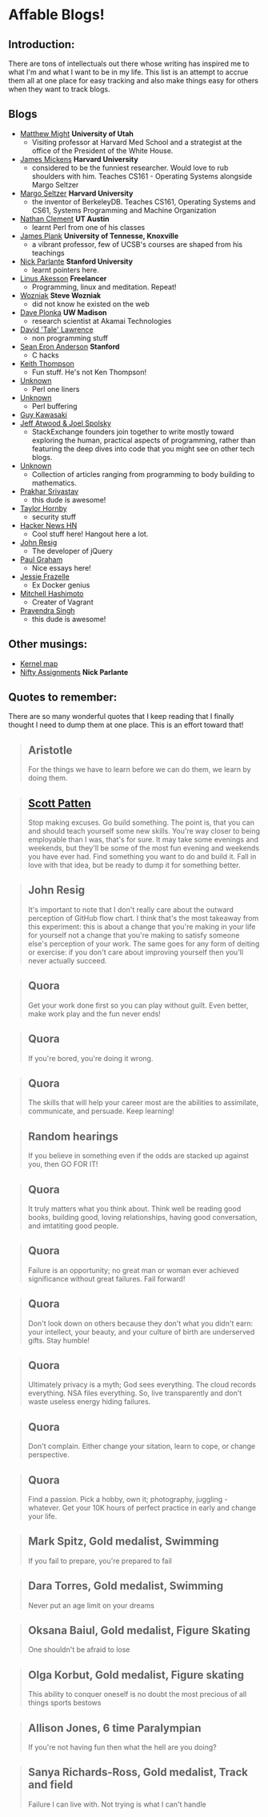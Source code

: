 # Affable Blogs!

Introduction:
-------------

There are tons of intellectuals out there whose writing has inspired me to what
I'm and what I want to be in my life. This list is an attempt to accrue them all
at one place for easy tracking and also make things easy for others when they
want to track blogs.

Blogs
-----

- [Matthew Might](http://matt.might.net/) **University of Utah**
	- Visiting professor at Harvard Med School and a strategist at the office
	  of the President of the White House.
- [James Mickens](http://mickens.seas.harvard.edu/wisdom-james-mickens) **Harvard University**
	- considered to be the funniest researcher. Would love to rub shoulders with him. Teaches CS161 - Operating Systems alongside Margo Seltzer
- [Margo Seltzer](https://www.eecs.harvard.edu/margo/) **Harvard University**
	- the inventor of BerkeleyDB. Teaches CS161, Operating Systems and CS61, Systems Programming and Machine Organization
- [Nathan Clement](https://www.cs.utexas.edu/~nclement/index.html) **UT Austin**
	- learnt Perl from one of his classes
- [James Plank](http://web.eecs.utk.edu/~plank/) **University of Tennesse, Knoxville**
	- a vibrant professor, few of UCSB's courses are shaped from his teachings
- [Nick Parlante](https://cs.stanford.edu/people/nick/) **Stanford University**
	- learnt pointers here.
- [Linus Akesson](http://www.linusakesson.net/pages/me.php) **Freelancer**
	- Programming, linux and meditation. Repeat!
- [Wozniak](http://www.woz.org/) **Steve Wozniak**
	- did not know he existed on the web
- [Dave Plonka](http://pages.cs.wisc.edu/~plonka/) **UW Madison**
	- research scientist at Akamai Technologies
- [David 'Tale' Lawrence](http://www.dd.org/~tale/)
	- non programming stuff
- [Sean Eron Anderson](http://graphics.stanford.edu/~seander/bithacks.html) **Stanford**
	- C hacks
- [Keith Thompson](http://keith-s-thompson.github.io/) 
	- Fun stuff. He's not Ken Thompson!
- [Unknown](http://www.catonmat.net/download/perl1line.txt) 
	- Perl one liners
- [Unknown](http://perl.plover.com/FAQs/Buffering.html) 
	- Perl buffering
- [Guy Kawasaki](http://guykawasaki.com/guy-kawasaki/)
- [Jeff Atwood & Joel Spolsky](https://blog.codinghorror.com/)
	- StackExchange founders join together to write mostly toward exploring
	  the human, practical aspects of programming, rather than featuring the
	  deep dives into code that you might see on other tech blogs.
- [Unknown](http://patorjk.com/blog/about/)
	- Collection of articles ranging from programming to body building to
	  mathematics.
- [Prakhar Srivastav](http://prakhar.me/)
	- this dude is awesome!
- [Taylor Hornby](https://defuse.ca/)
	- security stuff
- [Hacker News HN](https://news.ycombinator.com/)
	- Cool stuff here! Hangout here a lot.
- [John Resig](http://ejohn.org/)
	- The developer of jQuery
- [Paul Graham](http://www.paulgraham.com/)
	- Nice essays here!
- [Jessie Frazelle](https://blog.jessfraz.com)
	- Ex Docker genius
- [Mitchell Hashimoto](http://mitchellh.com)
	- Creater of Vagrant
- [Pravendra Singh](http://pravj.github.io/blog/)
	- this dude is awesome!

Other musings:
--------------
 - [Kernel map](http://www.makelinux.net/kernel_map/)
 - [Nifty Assignments](http://nifty.stanford.edu/) **Nick Parlante**

Quotes to remember:
-------------------
There are so many wonderful quotes that I keep reading that I finally thought I
need to dump them at one place. This is an effort toward that!

> ## Aristotle
> For the things we have to learn before we can do them, we learn by doing them.

> ## [Scott Patten](http://scotpatten.ca/2012/04/no-excuses.html)
> Stop making excuses. Go build something.
> The point is, that you can and should teach yourself some new skills. You're way closer to being employable than I was, that's for sure. It may take some evenings and weekends, but they'll be some of the most fun evening and weekends you have ever had. Find something you want to do and build it. Fall in love with that idea, but be ready to dump it for something better.

> ## John Resig
> It's important to note that I don't really care about the outward perception of GitHub flow chart. I think that's the most takeaway from this experiment: this is about a change that you're making in your life for yourself not a change that you're making to satisfy someone else's perception of your work. The same goes for any form of deiting or exercise: if you don't care about improving yourself then you'll never actually succeed.

> ## Quora
> Get your work done first so you can play without guilt. Even better, make work play and the fun never ends!

> ## Quora
> If you're bored, you're doing it wrong.

> ## Quora
> The skills that will help your career most are the abilities to assimilate, communicate, and persuade. Keep learning!

> ## Random hearings
> If you believe in something even if the odds are stacked up against you, then GO FOR IT!

> ## Quora
> It truly matters what you think about. Think well be reading good books, building good, loving relationships, having good conversation, and imtatiting good people.

> ## Quora
> Failure is an opportunity; no great man or woman ever achieved significance without great failures. Fail forward!

> ## Quora
> Don't look down on others because they don't what you didn't earn: your intellect, your beauty, and your culture of birth are underserved gifts. Stay humble!

> ## Quora
> Ultimately privacy is a myth; God sees everything. The cloud records everything. NSA files everything. So, live transparently and don't waste useless energy hiding failures.

> ## Quora
> Don't complain. Either change your sitation, learn to cope, or change perspective.

> ## Quora
> Find a passion. Pick a hobby, own it; photography, juggling - whatever. Get your 10K hours of perfect practice in early and change your life.

> ## Mark Spitz, Gold medalist, Swimming
> If you fail to prepare, you're prepared to fail

> ## Dara Torres, Gold medalist, Swimming
> Never put an age limit on your dreams

> ## Oksana Baiul, Gold medalist, Figure Skating
> One shouldn't be afraid to lose

> ## Olga Korbut, Gold medalist, Figure skating
> This ability to conquer oneself is no doubt the most precious of all things sports bestows

> ## Allison Jones, 6 time Paralympian
> If you're not having fun then what the hell are you doing?

> ## Sanya Richards-Ross, Gold medalist, Track and field
> Failure I can live with. Not trying is what I can't handle
